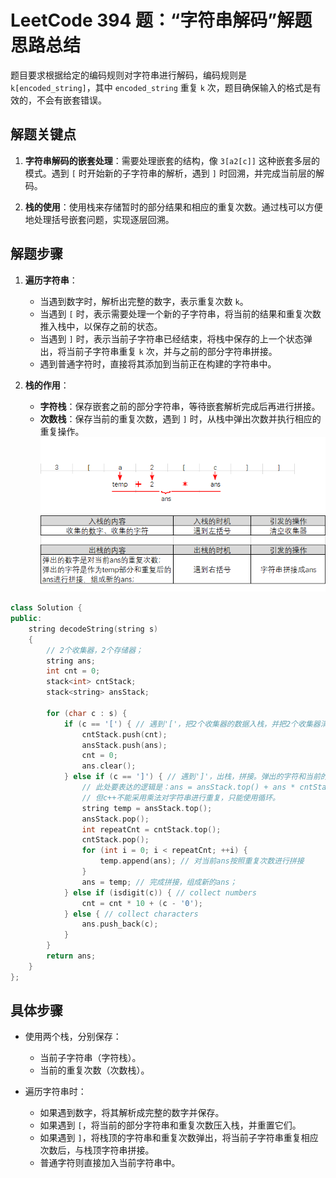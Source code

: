 # LeetCode 394 题：“字符串解码”解题思路总结

题目要求根据给定的编码规则对字符串进行解码，编码规则是 `k[encoded_string]`，其中 `encoded_string` 重复 `k` 次，题目确保输入的格式是有效的，不会有嵌套错误。

## 解题关键点

1. **字符串解码的嵌套处理**：需要处理嵌套的结构，像 `3[a2[c]]` 这种嵌套多层的模式。遇到 `[` 时开始新的子字符串的解析，遇到 `]` 时回溯，并完成当前层的解码。
  
2. **栈的使用**：使用栈来存储暂时的部分结果和相应的重复次数。通过栈可以方便地处理括号嵌套问题，实现逐层回溯。

## 解题步骤

1. **遍历字符串**：
   - 当遇到数字时，解析出完整的数字，表示重复次数 `k`。
   - 当遇到 `[` 时，表示需要处理一个新的子字符串，将当前的结果和重复次数推入栈中，以保存之前的状态。
   - 当遇到 `]` 时，表示当前子字符串已经结束，将栈中保存的上一个状态弹出，将当前子字符串重复 `k` 次，并与之前的部分字符串拼接。
   - 遇到普通字符时，直接将其添加到当前正在构建的字符串中。

2. **栈的作用**：
   - **字符栈**：保存嵌套之前的部分字符串，等待嵌套解析完成后再进行拼接。
   - **次数栈**：保存当前的重复次数，遇到 `]` 时，从栈中弹出次数并执行相应的重复操作。
![Example Image](./images/0394_01.png)
```cpp
class Solution {
public:
    string decodeString(string s)
    {
        // 2个收集器，2个存储器；
        string ans;
        int cnt = 0;
        stack<int> cntStack;
        stack<string> ansStack;

        for (char c : s) {
            if (c == '[') { // 遇到'['，把2个收集器的数据入栈，并把2个收集器清零。
                cntStack.push(cnt);
                ansStack.push(ans);
                cnt = 0;
                ans.clear();
            } else if (c == ']') { // 遇到']'，出栈，拼接。弹出的字符和当前的ans组成新的ans；
                // 此处要表达的逻辑是：ans = ansStack.top() + ans * cntStack.top()
                // 但c++不能采用乘法对字符串进行重复，只能使用循环。
                string temp = ansStack.top();
                ansStack.pop();
                int repeatCnt = cntStack.top();
                cntStack.pop();
                for (int i = 0; i < repeatCnt; ++i) {
                    temp.append(ans); // 对当前ans按照重复次数进行拼接
                }
                ans = temp; // 完成拼接，组成新的ans；
            } else if (isdigit(c)) { // collect numbers
                cnt = cnt * 10 + (c - '0');
            } else { // collect characters
                ans.push_back(c);
            }
        }
        return ans;
    }
};
```
## 具体步骤

- 使用两个栈，分别保存：
  - 当前子字符串（字符栈）。
  - 当前的重复次数（次数栈）。
  
- 遍历字符串时：
  - 如果遇到数字，将其解析成完整的数字并保存。
  - 如果遇到 `[`，将当前的部分字符串和重复次数压入栈，并重置它们。
  - 如果遇到 `]`，将栈顶的字符串和重复次数弹出，将当前子字符串重复相应次数后，与栈顶字符串拼接。
  - 普通字符则直接加入当前字符串中。
